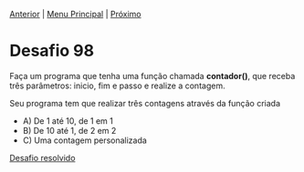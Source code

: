 [Anterior](Desafio097.md) | [Menu Principal](/README.md/) | [Próximo](Desafio099.md)  

# Desafio 98  
  
Faça um programa que tenha uma função chamada **contador()**, que receba três parâmetros: inicio, fim e passo e realize a contagem.  
  
Seu programa tem que realizar três contagens através da função criada  
  
- A) De 1 até 10, de 1 em 1  
- B) De 10 até 1, de 2 em 2  
- C) Uma contagem personalizada

[Desafio resolvido](/Desafios/desafio098.py/)